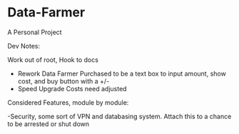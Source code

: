 # Data-Farmer

A Personal Project

Dev Notes:

Work out of root, Hook to docs

- Rework Data Farmer Purchased to be a text box to input amount, show cost, and buy button with a +/-
- Speed Upgrade Costs need adjusted

Considered Features, module by module:

-Security, some sort of VPN and databasing system. Attach this to a chance to be arrested or shut down